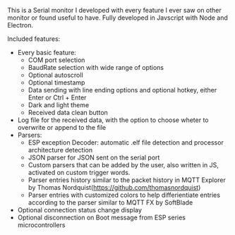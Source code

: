 This is a Serial monitor I developed with every feature I ever saw on other monitor or found useful to have. Fully developed in Javscript with Node and Electron.

Included features:
- Every basic feature: 
    - COM port selection
    - BaudRate selection with wide range of options
    - Optional autoscroll
    - Optional timestamp
    - Data sending with line ending options and optional hotkey, either Enter or Ctrl + Enter
    - Dark and light theme
    - Received data clean button
- Log file for the received data, with the option to choose wheter to overwrite or append to the file
- Parsers:
    - ESP exception Decoder: automatic .elf file detection and processor architecture detection
    - JSON parser for JSON sent on the serial port
    - Custom parsers that can be added by the user, also written in JS, activated on custom trigger words.
    - Parser entries history similar to the packet history in MQTT Explorer by Thomas Nordquist(https://github.com/thomasnordquist)
    - Parser entries with customized colors to help differientiate entries according to the parser similar to MQTT FX by SoftBlade
- Optional connection status change display
- Optional disconnection on Boot message from ESP series microcontrollers